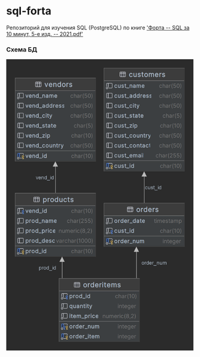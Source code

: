 # sql-forta
Репозиторий для изучения SQL (PostgreSQL) по книге
['Форта -- SQL за 10 минут, 5-е изд. -- 2021.pdf'](https://drive.google.com/file/d/1Orrpr-t-s7AeXb3TkGTO9-ef3EBl8dO7)

### Схема БД
<img src="tables.png" width="500" alt="Схема БД">
